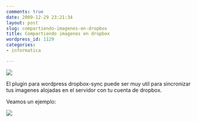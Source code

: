 ```yaml
---
comments: true
date: 2009-12-29 23:21:34
layout: post
slug: compartiendo-imagenes-en-dropbox
title: Compartiendo imagenes en dropbox
wordpress_id: 1129
categories:
- informatica

---
```


[![](http://dl.dropbox.com/u/2747437/uploads/2009/12/favicon.ico)](http://dl.dropbox.com/u/2747437/uploads/2009/12/favicon.ico)

El plugin para wordpress dropbox-sync puede ser muy util para sincronizar tus imagenes alojadas en el servidor con tu cuenta de dropbox.

Veamos un ejemplo:

[![](http://pere.majoral.es/wp-content/uploads/2009/12/artepaz2.jpg)](http://dl.dropbox.com/u/2747437/uploads/2009/12/artepaz2.jpg)
